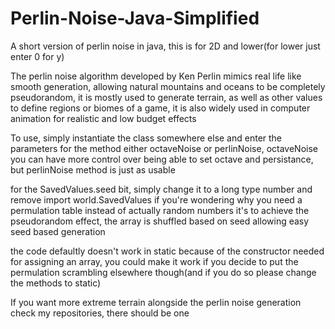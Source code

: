 # Perlin-Noise-Java-Simplified
A short version of perlin noise in java, this is for 2D and lower(for lower just enter 0 for y)

The perlin noise algorithm developed by Ken Perlin mimics real life like smooth generation, allowing natural
mountains and oceans to be completely pseudorandom, it is mostly used to generate terrain, as well as other values
to define regions or biomes of a game, it is also widely used in computer animation for realistic and low budget
effects

To use, simply instantiate the class somewhere else and enter the parameters for the method either octaveNoise
or perlinNoise, octaveNoise you can have more control over being able to set octave and persistance,
but perlinNoise method is just as usable

for the SavedValues.seed bit, simply change it to a long type number
and remove import world.SavedValues
if you're wondering why you need a permulation table instead of actually random numbers it's to achieve the pseudorandom
effect, the array is shuffled based on seed allowing easy seed based generation

the code defaultly doesn't work in static because of the constructor needed for assigning an array, you could make it work
if you decide to put the permulation scrambling elsewhere though(and if you do so please change the methods to static)

If you want more extreme terrain alongside the perlin noise generation check my repositories, there should be one
